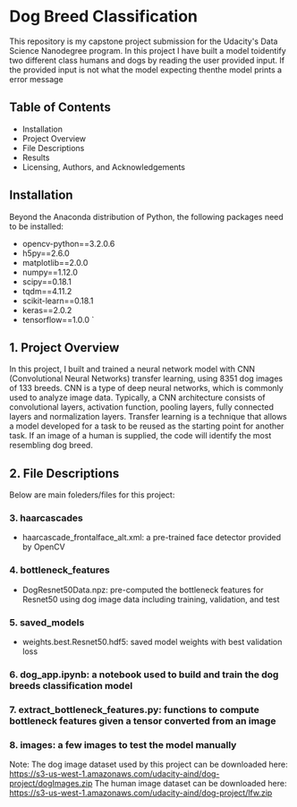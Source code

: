 # Dog Breed Classification
This repository is my capstone project submission for the Udacity's Data Science Nanodegree program. In this project I have built a model toidentify two different class humans and dogs by reading the user provided input. If the provided input is not what the model expecting thenthe model prints a error message


## Table of Contents
* Installation
* Project Overview
* File Descriptions
* Results
* Licensing, Authors, and Acknowledgements

## Installation
Beyond the Anaconda distribution of Python, the following packages need to be installed:

*    opencv-python==3.2.0.6
*    h5py==2.6.0
*    matplotlib==2.0.0
*    numpy==1.12.0
*    scipy==0.18.1
*    tqdm==4.11.2
*    scikit-learn==0.18.1
*    keras==2.0.2
*    tensorflow==1.0.0 `

## 1. Project Overview
In this project, I built and trained a neural network model with CNN (Convolutional Neural Networks) transfer learning, using 8351 dog images of 133 breeds. CNN is a type of deep neural networks, which is commonly used to analyze image data. Typically, a CNN architecture consists of convolutional layers, activation function, pooling layers, fully connected layers and normalization layers. Transfer learning is a technique that allows a model developed for a task to be reused as the starting point for another task. If an image of a human is supplied, the code will identify the most resembling dog breed.

## 2. File Descriptions 
Below are main foleders/files for this project:

### 3. haarcascades
* haarcascade_frontalface_alt.xml: a pre-trained face detector provided by OpenCV
### 4. bottleneck_features
* DogResnet50Data.npz: pre-computed the bottleneck features for Resnet50 using dog image data including training, validation, and test
### 5. saved_models
* weights.best.Resnet50.hdf5: saved model weights with best validation loss
### 6. dog_app.ipynb: a notebook used to build and train the dog breeds classification model
### 7. extract_bottleneck_features.py: functions to compute bottleneck features given a tensor converted from an image
### 8. images: a few images to test the model manually

Note: The dog image dataset used by this project can be downloaded here: https://s3-us-west-1.amazonaws.com/udacity-aind/dog-project/dogImages.zip The human image dataset can be downloaded here: https://s3-us-west-1.amazonaws.com/udacity-aind/dog-project/lfw.zip
